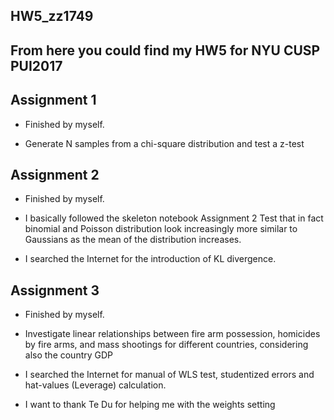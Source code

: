 ## HW5_zz1749
## From here you could find my HW5 for NYU CUSP PUI2017 

## Assignment 1

- Finished by myself. 

- Generate N samples from a chi-square distribution and test a z-test

## Assignment 2

- Finished by myself. 

- I basically followed the skeleton notebook Assignment 2 Test that in fact binomial and Poisson distribution look increasingly more similar to Gaussians as the mean of the distribution increases.

- I searched the Internet for the introduction of KL divergence.

## Assignment 3

- Finished by myself. 

- Investigate linear relationships between fire arm possession, homicides by fire arms, and mass shootings for different countries, considering also the country GDP

- I searched the Internet for manual of WLS test, studentized errors and hat-values (Leverage) calculation.

- I want to thank Te Du for helping me with the weights setting
